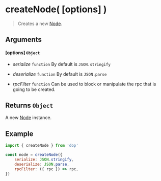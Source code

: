 # createNode( [options] )

> Creates a new [Node](/api/javascript/node).

## Arguments

#### [options] `Object`

- *serialize* `function` By default is `JSON.stringify`

- *deserialize* `function` By default is `JSON.parse`

- *rpcFilter* `function` Can be used to block or manipulate the rpc that is going to be created.

## Returns `Object`

A new [Node](/api/javascript/node) instance.

## Example

```js
import { createNode } from 'dop'

const node = createNode({ 
    serialize: JSON.stringify,
    deserialize: JSON.parse,
    rpcFilter: ({ rpc }) => rpc,
})
```
